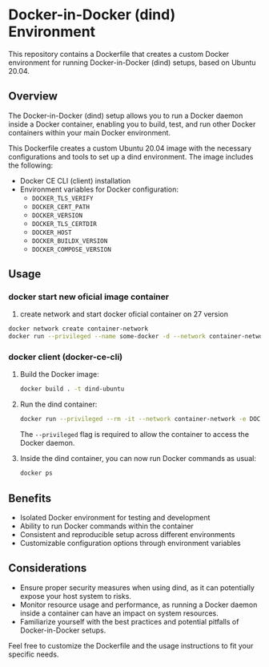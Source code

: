 # Docker-in-Docker (dind) Environment

This repository contains a Dockerfile that creates a custom Docker environment for running Docker-in-Docker (dind) setups, based on Ubuntu 20.04.

## Overview

The Docker-in-Docker (dind) setup allows you to run a Docker daemon inside a Docker container, enabling you to build, test, and run other Docker containers within your main Docker environment.

This Dockerfile creates a custom Ubuntu 20.04 image with the necessary configurations and tools to set up a dind environment. The image includes the following:

- Docker CE CLI (client) installation
- Environment variables for Docker configuration:
  - `DOCKER_TLS_VERIFY`
  - `DOCKER_CERT_PATH`
  - `DOCKER_VERSION`
  - `DOCKER_TLS_CERTDIR`
  - `DOCKER_HOST`
  - `DOCKER_BUILDX_VERSION`
  - `DOCKER_COMPOSE_VERSION`

## Usage

### docker start new oficial image container

1. create network and start docker oficial container on 27 version

  ```bash
  docker network create container-network
  docker run --privileged --name some-docker -d --network container-network --network-alias docker -e DOCKER_TLS_CERTDIR=/certs -v some-docker-certs-ca:/certs/ca -v some-docker-certs-client:/certs/client docker:27-dind
  ```

### docker client (docker-ce-cli)

1. Build the Docker image:

   ```bash
   docker build . -t dind-ubuntu
   ```

2. Run the dind container:

   ```bash
   docker run --privileged --rm -it --network container-network -e DOCKER_TLS_CERTDIR=/certs -v some-docker-certs-client:/certs/client:ro dind-ubuntu bash
   ```
   
   The `--privileged` flag is required to allow the container to access the Docker daemon.

3. Inside the dind container, you can now run Docker commands as usual:

   ```bash
   docker ps
   ```

## Benefits

- Isolated Docker environment for testing and development
- Ability to run Docker commands within the container
- Consistent and reproducible setup across different environments
- Customizable configuration options through environment variables

## Considerations

- Ensure proper security measures when using dind, as it can potentially expose your host system to risks.
- Monitor resource usage and performance, as running a Docker daemon inside a container can have an impact on system resources.
- Familiarize yourself with the best practices and potential pitfalls of Docker-in-Docker setups.

Feel free to customize the Dockerfile and the usage instructions to fit your specific needs.
